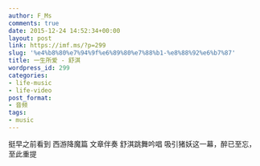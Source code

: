 ```yaml
---
author: F_Ms
comments: true
date: 2015-12-24 14:52:34+00:00
layout: post
link: https://imf.ms/?p=299
slug: '%e4%b8%80%e7%94%9f%e6%89%80%e7%88%b1-%e8%88%92%e6%b7%87'
title: 一生所爱 - 舒淇
wordpress_id: 299
categories:
- life-music
- life-video
post_format:
- 音频
tags:
- music
---
```






挺早之前看到 西游降魔篇 文章伴奏 舒淇跳舞吟唱 吸引猪妖这一幕，醉已至忘，至此重提
